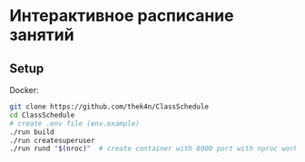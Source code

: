 # Интерактивное расписание занятий



## Setup

Docker:
```bash
git clone https://github.com/thek4n/ClassSchedule
cd ClassSchedule
# create .env file (env.example)
./run build
./run createsuperuser
./run rund "$(nroc)"  # create container with 8000 port with nproc workers
```
